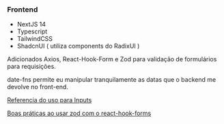 ### Frontend

- NextJS 14
- Typescript
- TailwindCSS
- ShadcnUI ( utiliza components do RadixUI )

Adicionados Axios, React-Hook-Form e Zod para validação de formulários para requisições.

date-fns permite eu manipular tranquilamente as datas que o backend me devolve no front-end.

[Referencia do uso para Inputs](https://gist.github.com/AndersonNascimentoDosSantos/b3b8f760f3a431fe9e0ee440f5b0e2d4)

[Boas práticas ao usar zod com o react-hook-forms](https://stackoverflow.com/questions/75713051/react-hook-form-zod-what-is-the-recommended-way-of-handling-image-uploads-in-a)